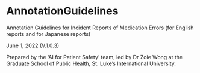 # AnnotationGuidelines

Annotation Guidelines for Incident Reports of Medication Errors (for English reports and for Japanese reports)
 
June 1, 2022 (V.1.0.3)

Prepared by the ‘AI for Patient Safety’ team, led by Dr Zoie Wong at the Graduate School of Public Health, St. Luke’s International University.
